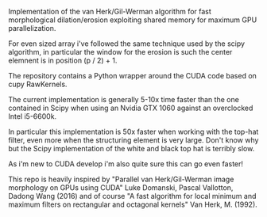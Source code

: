 Implementation of the van Herk/Gil-Werman algorithm for fast morphological dilation/erosion exploiting shared memory for maximum GPU parallelization.

For even sized array i've followed the same technique used by the scipy algorithm, in particular the window for the erosion is such the center elemnent is in position (p / 2) + 1.

The repository contains a Python wrapper around the CUDA code based on cupy RawKernels.

The current implementation is generally 5-10x time faster than the one contained in Scipy when using an Nvidia GTX 1060 against an overclocked Intel i5-6600k.

In particular this implementation is 50x faster when working with the top-hat filter, even more when the structuring element is very large. Don't know why but the Scipy implementation of the white and black top hat is terribly slow.

As i'm new to CUDA develop i'm also quite sure this can go even faster!

This repo is heavily inspired by "Parallel van Herk/Gil-Werman image morphology on GPUs using CUDA" Luke Domanski, Pascal Vallotton, Dadong Wang (2016) and of course "A fast algorithm for local minimum and maximum filters on rectangular and octagonal kernels" Van Herk, M. (1992). 
